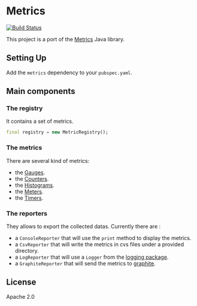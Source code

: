 # Metrics

[![Build Status](https://github.com/a14n/dart-metrics/actions/workflows/dart.yml/badge.svg)](https://github.com/a14n/dart-metrics/actions/workflows/dart.yml)

This project is a port of the [Metrics](https://dropwizard.github.io/metrics/) Java library.

## Setting Up

Add the `metrics` dependency to your `pubspec.yaml`.

## Main components

### The registry

It contains a set of metrics.

```dart
final registry = new MetricRegistry();
```

### The metrics

There are several kind of metrics:

- the [Gauges](https://dropwizard.github.io/metrics/3.1.0/getting-started/#gauges).
- the [Counters](https://dropwizard.github.io/metrics/3.1.0/getting-started/#counters).
- the [Histograms](https://dropwizard.github.io/metrics/3.1.0/getting-started/#histograms).
- the [Meters](https://dropwizard.github.io/metrics/3.1.0/getting-started/#meters).
- the [Timers](https://dropwizard.github.io/metrics/3.1.0/getting-started/#timers).

### The reporters

They allows to export the collected datas. Currently there are :

- a `ConsoleReporter` that will use the `print` method to display the metrics.
- a `CsvReporter` that will write the metrics in cvs files under a provided directory.
- a `LogReporter` that will use a `Logger` from the [logging package](https://pub.dartlang.org/packages/logging).
- a `GraphiteReporter` that will send the metrics to [graphite](http://graphite.wikidot.com/).

## License
Apache 2.0
